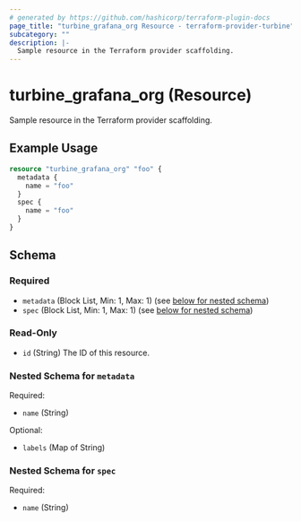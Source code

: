 ```yaml
---
# generated by https://github.com/hashicorp/terraform-plugin-docs
page_title: "turbine_grafana_org Resource - terraform-provider-turbine"
subcategory: ""
description: |-
  Sample resource in the Terraform provider scaffolding.
---
```


# turbine_grafana_org (Resource)

Sample resource in the Terraform provider scaffolding.

## Example Usage

```terraform
resource "turbine_grafana_org" "foo" {
  metadata {
    name = "foo"
  }
  spec {
    name = "foo"
  }
}
```

<!-- schema generated by tfplugindocs -->
## Schema

### Required

- `metadata` (Block List, Min: 1, Max: 1) (see [below for nested schema](#nestedblock--metadata))
- `spec` (Block List, Min: 1, Max: 1) (see [below for nested schema](#nestedblock--spec))

### Read-Only

- `id` (String) The ID of this resource.

<a id="nestedblock--metadata"></a>
### Nested Schema for `metadata`

Required:

- `name` (String)

Optional:

- `labels` (Map of String)


<a id="nestedblock--spec"></a>
### Nested Schema for `spec`

Required:

- `name` (String)


